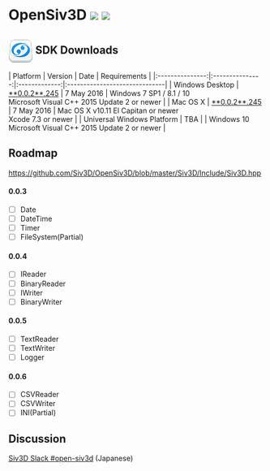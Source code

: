 <h1>OpenSiv3D <a href="http://doge.mit-license.org"><img src="http://img.shields.io/:license-mit-blue.svg"></a> <a href="https://siv3d-slackin.herokuapp.com/"><img src="https://siv3d-slackin.herokuapp.com/badge.svg"></a></h1>

<h2> <a href="#sdk-downloads"><img src="doc/siv3d_icon_48.png" align="absmiddle"></a> SDK Downloads</h2>
| Platform        | Version        | Date       | Requirements                  |
|:---------------:|:---------------:|:-------------:|:------------------------------|
| Windows Desktop | <a href="doc/Windows.md">**0.0.2**.245</a>     | 7 May 2016 | Windows 7 SP1 / 8.1 / 10<br>Microsoft Visual C++ 2015 Update 2 or newer |
| Mac OS X        | <a href="http://siv3d.jp/downloads/Siv3D/OpenSiv3D_OSX(0.0.2).zip">**0.0.2**.245</a>     | 7 May 2016 | Mac OS X v10.11 El Capitan or newer<br>Xcode 7.3 or newer |
| Universal Windows Platform | TBA  |               | Windows 10<br>Microsoft Visual C++ 2015 Update 2 or newer |

## Roadmap ##
 https://github.com/Siv3D/OpenSiv3D/blob/master/Siv3D/Include/Siv3D.hpp
  
#### 0.0.3
- [ ] Date
- [ ] DateTime
- [ ] Timer
- [ ] FileSystem(Partial)

#### 0.0.4
- [ ] IReader
- [ ] BinaryReader
- [ ] IWriter
- [ ] BinaryWriter

#### 0.0.5
- [ ] TextReader
- [ ] TextWriter
- [ ] Logger

#### 0.0.6
- [ ] CSVReader
- [ ] CSVWriter
- [ ] INI(Partial)

## Discussion ##
 [Siv3D Slack #open-siv3d](https://siv3d.slack.com/messages/open-siv3d/details/)  (Japanese)
